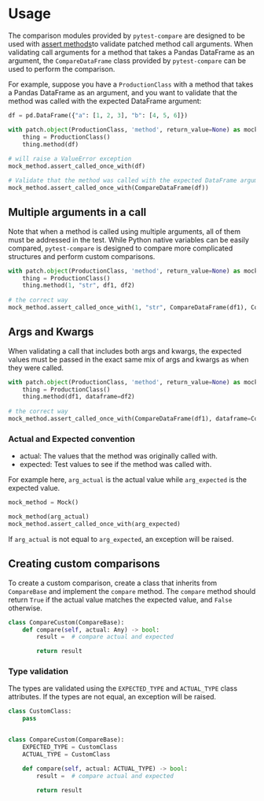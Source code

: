 # Usage
The comparison modules provided by `pytest-compare` are designed to be used with [assert methods](https://docs.python.org/3/library/unittest.mock.html#the-mock-class)to validate patched method call arguments. When validating call arguments for a method that takes a Pandas DataFrame as an argument, the `CompareDataFrame` class provided by `pytest-compare` can be used to perform the comparison.

For example, suppose you have a `ProductionClass` with a method that takes a Pandas DataFrame as an argument, and you want to validate that the method was called with the expected DataFrame argument:

```python
df = pd.DataFrame({"a": [1, 2, 3], "b": [4, 5, 6]})

with patch.object(ProductionClass, 'method', return_value=None) as mock_method:
    thing = ProductionClass()
    thing.method(df)
    
# will raise a ValueError exception
mock_method.assert_called_once_with(df)

# Validate that the method was called with the expected DataFrame argument
mock_method.assert_called_once_with(CompareDataFrame(df))
```

## Multiple arguments in a call
Note that when a method is called using multiple arguments, all of them must be addressed in the test. While Python native variables can be easily compared, `pytest-compare` is designed to compare more complicated structures and perform custom comparisons.

```python
with patch.object(ProductionClass, 'method', return_value=None) as mock_method:
    thing = ProductionClass()
    thing.method(1, "str", df1, df2)
    
# the correct way
mock_method.assert_called_once_with(1, "str", CompareDataFrame(df1), CompareDataFrame(df2))
```

## Args and Kwargs
When validating a call that includes both args and kwargs, the expected values must be passed in the exact same mix of args and kwargs as when they were called.

```python
with patch.object(ProductionClass, 'method', return_value=None) as mock_method:
    thing = ProductionClass()
    thing.method(df1, dataframe=df2)
    
# the correct way
mock_method.assert_called_once_with(CompareDataFrame(df1), dataframe=CompareDataFrame(df2))
```

### Actual and Expected convention
* actual: The values that the method was originally called with.
* expected: Test values to see if the method was called with.

For example here, `arg_actual` is the actual value while `arg_expected` is the expected value.

```python
mock_method = Mock()

mock_method(arg_actual)
mock_method.assert_called_once_with(arg_expected)
```

If `arg_actual` is not equal to `arg_expected`, an exception will be raised.

## Creating custom comparisons

To create a custom comparison, create a class that inherits from `CompareBase` and implement the `compare` method. The `compare` method should return `True` if the actual value matches the expected value, and `False` otherwise.

```python
class CompareCustom(CompareBase):
    def compare(self, actual: Any) -> bool:
        result =  # compare actual and expected

        return result
```

### Type validation

The types are validated using the `EXPECTED_TYPE` and `ACTUAL_TYPE` class attributes. If the types are not equal, an exception will be raised.

```python
class CustomClass:
    pass


class CompareCustom(CompareBase):
    EXPECTED_TYPE = CustomClass
    ACTUAL_TYPE = CustomClass

    def compare(self, actual: ACTUAL_TYPE) -> bool:
        result =  # compare actual and expected

        return result
```
